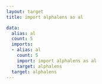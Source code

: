 ```yaml
---
layout: target
title: import alphalens as al

data:
  alias: al
  count: 5
  imports:
  - alias: al
    count: 5
    import: import alphalens as al
    target: alphalens
  target: alphalens
---
```

